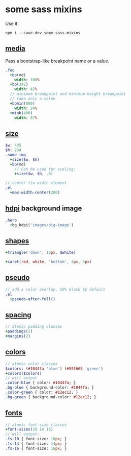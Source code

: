 # some sass mixins

Use it:

```
npm i --save-dev some-sass-mixins
```

## [media](src/_media.sass)

Pass a bootstrap-like breakpoint name or a value.

```sass
.foo
  +bp(md)
    width: 100%
  +bp(342)
    width: 42%
  // minimum breakpoint and minimum height breakpoint
  // take only a value
  +bpmin(800)
    width: 24%
  +minh(400)
    width: 87%
```

## [size](src/_size.sass)

```sass
$w: 435
$h: 234
.some-img
  +size($w, $h)
  +bp(md)
    // Can be used for scaling:
    +size($w, $h, .6)  
```

```sass
// center fix-width element
.el   
  +max-width-center(200)
```

## [hdpi](src/_hdpi.sass) background image

```sass
.hero
  +bg_hdpi('images/big-image')
```

## [shapes](src/_shapes.sass)

```sass
+triangle('down', 10px, $white)
```

```sass
+caret(red, white, 'bottom', 4px, 5px)
```

## [pseudo](src/_pseudo.sass)

```sass
// add a color overlay, 50% black by default
.el
  +pseudo-after-full()
```

## [spacing](src/_spacing.sass)

```sass
// atomic padding classes
+paddings(2)
+margins(2)
```

## [colors](src/_colors.sass)

```sass
// atomic color classes
$colors: (#1044fa 'blue') (#59f665 'green')
+colors($colors)
// will output
.color-blue { color: #1044fa; }
.bg-blue { background-color: #1044fa; }
.color-green { color: #12ec12; }
.bg-green { background-color: #12ec12; }
```

## [fonts](src/_fonts.sass)

```sass
// atomic font-size classes
+font-sizes(10 14 16)
// will output:
.fs-10 { font-size: 10px; }
.fs-14 { font-size: 14px; }
.fs-16 { font-size: 16px; }
```
